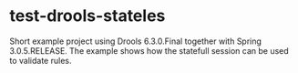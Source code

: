 # test-drools-stateles
Short example project using Drools 6.3.0.Final together with Spring 3.0.5.RELEASE. The example shows how the statefull session can be used to validate rules.
